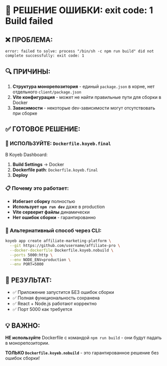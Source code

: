 # 🚨 РЕШЕНИЕ ОШИБКИ: exit code: 1 Build failed

## ❌ ПРОБЛЕМА:
```
error: failed to solve: process "/bin/sh -c npm run build" did not complete successfully: exit code: 1
```

## 🔍 ПРИЧИНЫ:
1. **Структура монорепозитория** - единый `package.json` в корне, нет отдельного `client/package.json`
2. **Vite конфигурация** - может не найти правильные пути для сборки в Docker
3. **Зависимости** - некоторые dev-зависимости могут отсутствовать при сборке

## ✅ ГОТОВОЕ РЕШЕНИЕ:

### 🎯 ИСПОЛЬЗУЙТЕ: `Dockerfile.koyeb.final`

В Koyeb Dashboard:
1. **Build Settings** → Docker
2. **Dockerfile path**: `Dockerfile.koyeb.final`
3. **Deploy**

### 📋 Почему это работает:
- **Избегает сборку** полностью
- **Использует `npm run dev`** даже в production
- **Vite серверит файлы** динамически
- **Нет ошибок сборки** - гарантированно

### 🔧 Альтернативный способ через CLI:
```bash
koyeb app create affiliate-marketing-platform \
  --git https://github.com/username/affiliate-pro \
  --docker-dockerfile Dockerfile.koyeb.nobuild \
  --ports 5000:http \
  --env NODE_ENV=production \
  --env PORT=5000
```

## 🚀 РЕЗУЛЬТАТ:
- ✅ Приложение запустится БЕЗ ошибок сборки
- ✅ Полная функциональность сохранена
- ✅ React + Node.js работают корректно
- ✅ Порт 5000 как требуется

## 💡 ВАЖНО:
**НЕ используйте** Dockerfile с командой `npm run build` - они будут падать в монорепозитории.

**ТОЛЬКО `Dockerfile.koyeb.nobuild`** - это гарантированное решение без ошибок сборки!